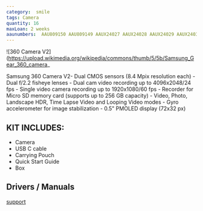 ```yaml
---
category:  smile
tags: Camera
quantity: 16
maxLoan: 2 weeks
aaunumbers:  AAU809150 AAU809149 AAUX24027 AAUX24028 AAUX24029 AAUX24030 AAUX24031 AAUX25033 AAUX25034 AAUX25035 AAUX25036 AAUX25037 AAUCPH0649 AAUCPH0650 AAUCPH0651 AAUCPH0652
---
```

![360 Camera V2](https://upload.wikimedia.org/wikipedia/commons/thumb/5/5b/Samsung_Gear_360_camera_

Samsung 360 Camera V2- Dual CMOS sensors (8.4 Mpix resolution each) - Dual f/2.2 fisheye lenses - Dual cam video recording up to 4096x2048/24 fps - Single video camera recording up to 1920x1080/60 fps - Recorder for Micro SD memory card (supports up to 256 GB capacity) - Video, Photo, Landscape HDR, Time Lapse Video and Looping Video modes - Gyro accelerometer for image stabilization - 0.5" PMOLED display (72x32 px)
## KIT INCLUDES:
-  Camera 
-  USB C cable 
-  Carrying Pouch 
-  Quick Start Guide 
-  Box

## Drivers / Manuals
[support](https://www.samsung.com/dk/support/model/SM-R210NZWANEE/)



